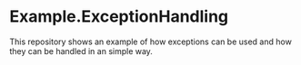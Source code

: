 # Example.ExceptionHandling

This repository shows an example of how exceptions can be used and how they can be handled in an simple way.
